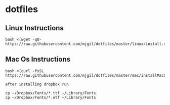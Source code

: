 dotfiles
========

## Linux Instructions
```
bash <(wget -qO- https://raw.githubusercontent.com/mjgil/dotfiles/master/linux/install.sh)
```

## Mac Os Instructions

```
bash <(curl -fsSL 
https://raw.githubusercontent.com/mjgil/dotfiles/master/mac/installMacOs.sh)

after installing dropbox run 

cp ~/Dropbox/Fonts/*.ttf ~/Library/Fonts
cp ~/Dropbox/Fonts/*.otf ~/Library/Fonts
```
